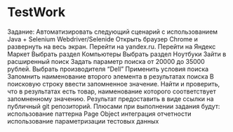 # TestWork

Задание: Автоматизировать следующий сценарий с использованием
Java + Selenium Webdriver/Selenide
Открыть браузер Chrome и развернуть на весь экран.
Перейти на yandex.ru.
Перейти на Яндекс Маркет
Выбрать раздел Компьютеры
Выбрать раздел Ноутбуки
Зайти в расширенный поиск
Задать параметр поиска от 20000 до 35000 рублей.
Выбрать производителя “Dell”
Применить условия поиска
Запомнить наименование второго элемента в результатах поиска
В поисковую строку ввести запомненное значение.
Найти и проверить, что в результатах есть товар, наименование которого соответствует запомненному значению.
Результат предоставить в виде ссылки на публичный git репозиторий.
Плюсами при выполнении задания будут:
использование паттерна Page Object
интеграция отчетности
использование параметризации тестовых данных
